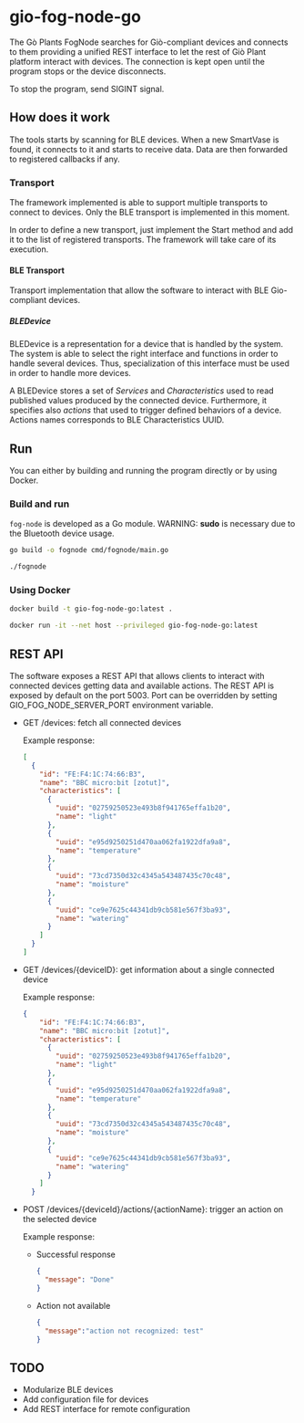 # gio-fog-node-go

The Gò Plants FogNode searches for Giò-compliant devices and connects to them providing a unified REST interface to let the rest of Giò Plant platform interact with devices.
The connection is kept open until the program stops or the device disconnects.

To stop the program, send SIGINT signal.

## How does it work

The tools starts by scanning for BLE devices. When a new SmartVase is found, it connects to it and starts to receive data.
Data are then forwarded to registered callbacks if any. 

### Transport

The framework implemented is able to support multiple transports to connect to devices.
Only the BLE transport is implemented in this moment.

In order to define a new transport, just implement the Start method and add it to the list of registered transports.
The framework will take care of its execution.

#### BLE Transport

Transport implementation that allow the software to interact with BLE Gio-compliant devices.

##### BLEDevice 
BLEDevice is a representation for a device that is handled by the system.
The system is able to select the right interface and functions in order to handle several devices.
Thus, specialization of this interface must be used in order to handle more devices.

A BLEDevice stores a set of *Services* and *Characteristics* used to read published values produced by the connected device.
Furthermore, it specifies also *actions* that used to trigger defined behaviors of a device.
Actions names corresponds to BLE Characteristics UUID.

## Run

You can either by building and running the program directly or by using Docker.

### Build and run

`fog-node` is developed as a Go module.
WARNING: **sudo** is necessary due to the Bluetooth device usage.

```bash
go build -o fognode cmd/fognode/main.go

./fognode
```

### Using Docker

```bash
docker build -t gio-fog-node-go:latest .

docker run -it --net host --privileged gio-fog-node-go:latest
```

## REST API

The software exposes a REST API that allows clients to interact with connected devices getting data and available actions.
The REST API is exposed by default on the port 5003.
Port can be overridden by setting GIO_FOG_NODE_SERVER_PORT environment variable.

- GET /devices: fetch all connected devices

    Example response:
    
    ```json
    [
      {
        "id": "FE:F4:1C:74:66:B3",
        "name": "BBC micro:bit [zotut]",
        "characteristics": [
          {
            "uuid": "02759250523e493b8f941765effa1b20",
            "name": "light"
          },
          {
            "uuid": "e95d9250251d470aa062fa1922dfa9a8",
            "name": "temperature"
          },
          {
            "uuid": "73cd7350d32c4345a543487435c70c48",
            "name": "moisture"
          },
          {
            "uuid": "ce9e7625c44341db9cb581e567f3ba93",
            "name": "watering"
          }
        ]
      }
    ]
    ```

- GET /devices/{deviceID}: get information about a single connected device

    Example response:
    
    ```json
    {
        "id": "FE:F4:1C:74:66:B3",
        "name": "BBC micro:bit [zotut]",
        "characteristics": [
          {
            "uuid": "02759250523e493b8f941765effa1b20",
            "name": "light"
          },
          {
            "uuid": "e95d9250251d470aa062fa1922dfa9a8",
            "name": "temperature"
          },
          {
            "uuid": "73cd7350d32c4345a543487435c70c48",
            "name": "moisture"
          },
          {
            "uuid": "ce9e7625c44341db9cb581e567f3ba93",
            "name": "watering"
          }
        ]
      }
    ```

- POST /devices/{deviceId}/actions/{actionName}: trigger an action on the selected device

    Example response:
    
    - Successful response
      ```json
      {
        "message": "Done"
      }
      ```
    - Action not available
      ```json
      {
        "message":"action not recognized: test"
      }
      ```
      
## TODO
- Modularize BLE devices
- Add configuration file for devices
- Add REST interface for remote configuration
